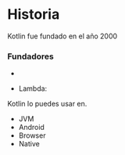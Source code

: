 # Historia
Kotlin fue fundado en el año 2000
### Fundadores
 - 

- Lambda: 

Kotlin lo puedes usar en.
 - JVM
 - Android
 - Browser
 - Native
 
